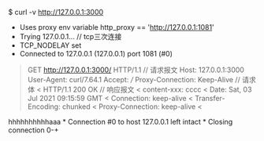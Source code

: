 $ curl -v http://127.0.0.1:3000

* Uses proxy env variable http_proxy == 'http://127.0.0.1:1081'
*   Trying 127.0.0.1...  // tcp三次连接
* TCP_NODELAY set
* Connected to 127.0.0.1 (127.0.0.1) port 1081 (#0)
> GET http://127.0.0.1:3000/ HTTP/1.1 // 请求报文
> Host: 127.0.0.1:3000
> User-Agent: curl/7.64.1
> Accept: */*
> Proxy-Connection: Keep-Alive
>                                      // 请求体
< HTTP/1.1 200 OK                      // 响应报文
< content-xxx: cccc
< Date: Sat, 03 Jul 2021 09:15:59 GMT
< Connection: keep-alive
< Transfer-Encoding: chunked
< Proxy-Connection: keep-alive
< 
<!DOCTYPE html>
<html lang="en">
<head>
  <meta charset="UTF-8">
  <meta http-equiv="X-UA-Compatible" content="IE=edge">
  <meta name="viewport" content="width=device-width, initial-scale=1.0">
  <title>Document</title>
</head>
<body>
  hhhhhhhhhhaaa
</body>
* Connection #0 to host 127.0.0.1 left intact
</html>* Closing connection 0-+